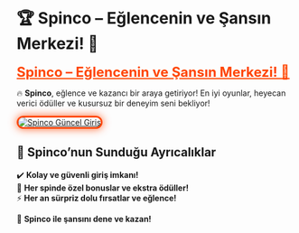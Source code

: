 # 🏆 Spinco – Eğlencenin ve Şansın Merkezi! 🔄  

<a href="https://cutt.ly/SpincoLink" title="Spinco Güncel Giriş" style="color: #ff4500; font-size: 24px; font-weight: bold;">Spinco – Eğlencenin ve Şansın Merkezi! 🔄</a>  

🔥 **Spinco**, eğlence ve kazancı bir araya getiriyor! En iyi oyunlar, heyecan verici ödüller ve kusursuz bir deneyim seni bekliyor!  

<a href="https://cutt.ly/SpincoLink" title="Spinco Güncel Giriş">  
<img src="https://i.ibb.co/BtMhhf6/g-venligiris.jpg" alt="Spinco Güncel Giriş" style="max-width: 100%; border: 3px solid #ff4500; border-radius: 15px; box-shadow: 0px 0px 15px rgba(255, 69, 0, 0.8);">  
</a>  

## 🚀 Spinco’nun Sunduğu Ayrıcalıklar  
✔️ **Kolay ve güvenli giriş imkanı!**  
🎁 **Her spinde özel bonuslar ve ekstra ödüller!**  
⚡ **Her an sürpriz dolu fırsatlar ve eğlence!**  

💎 **Spinco ile şansını dene ve kazan!**
